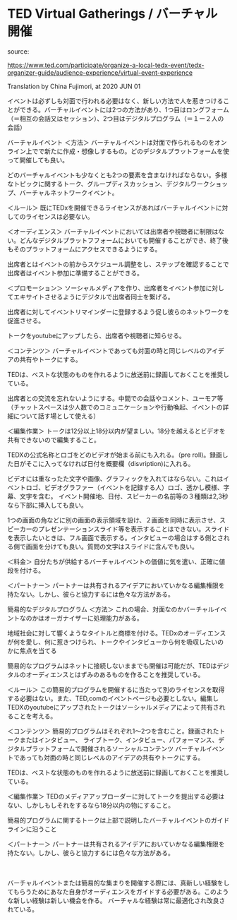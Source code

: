 # TED Virtual Gatherings / バーチャル開催

source:

https://www.ted.com/participate/organize-a-local-tedx-event/tedx-organizer-guide/audience-experience/virtual-event-experience


Translation by China Fujimori, at 2020 JUN 01


イベントは必ずしも対面で行われる必要はなく、新しい方法で人を惹きつけることができる。バーチャルイベントには2つの方法があり、1つ目はロングフォーム（＝相互の会話又はセッション）、2つ目はデジタルプログラム（＝１ー２人の会話）


バーチャルイベント
＜方法＞
バーチャルイベントは対面で作られるものをオンライン上でで新たに作成・想像しするもの。どのデジタルプラットフォームを使って開催しても良い。

どのバーチャルイベントも少なくとも2つの要素を含まなければならない。多様なトピックに関するトーク、グループディスカッション、デジタルワークショップ、バーチャルネットワークイベント。

＜ルール＞
既にTEDxを開催できるライセンスがあればバーチャルイベントに対してのライセンスは必要ない。

＜オーディエンス＞
バーチャルイベントにおいては出席者や視聴者に制限はない。どんなデジタルプラットフフォームにおいても開催することができ、終了後もそのプラットフォームにアクセスできるようにする。

出席者とはイベントの前からスケジュール調整をし、ステップを確認することで出席者はイベント参加に準備することができる。

＜プロモーション＞
ソーシャルメディアを作り、出席者をイベント参加に対してエキサイトさせるようにデジタルで出席者同士を繋げる。

出席者に対してイベントリマインダーに登録するよう促し彼らのネットワークを促進させる。

トークをyoutubeにアップしたら、出席者や視聴者に知らせる。

＜コンテンツ＞
バーチャルイベントであっても対面の時と同じレベルのアイデアの共有やトークにする。

TEDは、ベストな状態のものを作れるように放送前に録画しておくことを推奨している。

出席者との交流を忘れないようにする。中間での会話やコメント、ユーモア等
（チャットスペースは少人数でのコミュニケーションや行動喚起、イベントの詳細について話す場として使える）



＜編集作業＞
トークは12分以上18分以内が望ましい。18分を越えるとビデオを共有できないので編集すること。

TEDXの公式名称とロゴをどのビデオが始まる前にも入れる。（pre roll)。録画した日がそこに入ってなければ日付を概要欄（disvription)に入れる。

ビデオには重なったた文字や画像、グラフィックを入れてはならない。これはイベントロゴ、ビデオグラファー（イベントを記録する人）ロゴ、透かし模様、字幕、文字を含む。
イベント開催地、日付、スピーカーの名前等の３種類は2,3秒なら下部に挿入しても良い。

1つの画面の角などに別の画面の表示領域を設け、２画面を同時に表示させ、スピーカーのプレゼンテーションスライド等を表示することはできない。スライドを表示したいときは、フル画面で表示する。インタビューの場合はする側とされる側で画面を分けても良い。質問の文字はスライドに含んでも良い。

＜料金＞
自分たちが供給するバーチャルイベントの価値に気を遣い、正確に値段を付ける。

＜パートナー＞
パートナーは共有されるアイデアにおいていかなる編集権限を持たない。しかし、彼らと協力するには色々な方法がある。


簡易的なデジタルプログラム
＜方法＞
これの場合、対面なのかバーチャルイベントなのかはオーガナイザーに処理能力がある。

地域社会に対して響くようなタイトルと商標を付ける。TEDxのオーディエンスが何を愛し、何に惹きつけられ、トークやインタビューから何を吸収したいのかに焦点を当てる

簡易的なプログラムはネットに接続しないままでも開催は可能だが、TEDはデジタルのオーディエンスとはずみのあるものを作ることを推奨している。

＜ルール＞
この簡易的プログラムを開催するに当たって別のライセンスを取得する必要はない。また、TED,comのイベントページも必要としない。編集しTEDXのyoutubeにアップされたトークはソーシャルメディアによって共有されることを考える。

＜コンテンツ＞
簡易的プログラムはそれぞれ1〜2つを含むこと。録画されたトークまたはインタビュー、
ライブトーク、インタビュー、パフォーマンス、デジタルプラットフォームで開催されるソーシャルコンテンツ
バーチャルイベントであっても対面の時と同じレベルのアイデアの共有やトークにする。

TEDは、ベストな状態のものを作れるように放送前に録画しておくことを推奨している。

＜編集作業＞
TEDのメディアアップローダーに対してトークを提出する必要はない、しかしもしそれをするなら18分以内の物にすること。

簡易的プログラムに関するトークは上部で説明したバーチャルイベントのガイドラインに沿うこと

＜パートナー＞
パートナーは共有されるアイデアにおいていかなる編集権限を持たない。しかし、彼らと協力するには色々な方法がある。

　　　　　　　　　　　　　　　　　　　　　　　　　　　　　　　　　　　　　　　　　


バーチャルイベントまたは簡易的な集まりを開催する際には、真新しい経験をしてもらうためにあなた自身がオーディエンスをガイドする必要がある。このような新しい経験は新しい機会を作る。
バーチャルな経験は常に最適化され改良されている。

